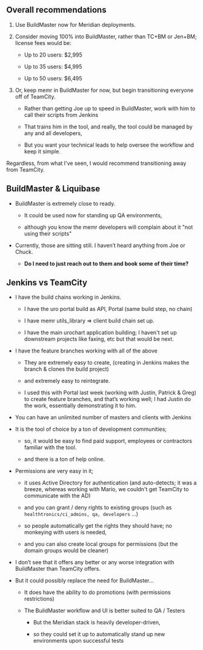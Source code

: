 ## Overall recommendations

1. Use BuildMaster now for Meridian deployments.

2. Consider moving 100% into BuildMaster, rather than TC+BM or Jen+BM; license fees would be:

	- Up to 20 users: $2,995

	- Up to 35 users:	$4,995
	
	- Up to 50 users: $6,495
	
3. Or, keep memr in BuildMaster for now, but begin transitioning everyone off of TeamCity.

	- Rather than getting Joe up to speed in BuildMaster, work with him to call their scripts from Jenkins
	
	- That trains him in the tool, and really, the tool could be managed by any and all developers,
	
	- But you want your technical leads to help oversee the workflow and keep it simple.
	

Regardless, from what I've seen, I would recommend transitioning away from TeamCity.


## BuildMaster & Liquibase


+ BuildMaster is extremely close to ready. 

	- It could be used now for standing up QA environments,
	
	- although you know the memr developers will complain about it "not using their scripts"
	
+ Currently, those are sitting still. I haven’t heard anything from Joe or Chuck. 

	- **Do I need to just reach out to them and book some of their time?**
	

## Jenkins vs TeamCity

+ I have the build chains working in Jenkins.

	- I have the uro portal build as API, Portal (same build step, no chain)
	
	- I have memr utils_library => client build chain set up.
	
	- I have the main urochart application building; I haven't set up downstream projects like faxing, etc but that would be next.
	
+ I have the feature branches working with all of the above

	- They are extremely easy to create, (creating in Jenkins makes the branch & clones the build project)
	
	- and extremely easy to reintegrate.

	- I used this with Portal last week (working with Justin, Patrick & Greg) to create feature branches, and that’s working well; I had Justin do the work, essentially demonstrating it to him.

+ You can have an unlimited number of masters and clients with Jenkins

+ It is the tool of choice by a ton of development communities;

	- so, it would be easy to find paid support, employees or contractors familiar with the tool.
	
	- and there is a ton of help online.

+ Permissions are very easy in it; 

	- it uses Active Directory for authentication (and auto-detects; it was a breeze, whereas working with Mario, we couldn't get TeamCity to communicate with the AD)

	- and you can grant / deny rights to existing groups (such as `healthtronics/ci_admins, qa, developers` ...)
	
	- so people automatically get the rights they should have; no monkeying with users is needed,

	- and you can also create local groups for permissions (but the domain groups would be cleaner)

+ I don’t see that it offers any better or any worse integration with BuildMaster than TeamCity offers.

+ But it could possibly replace the need for BuildMaster…

	- It does have the ability to do promotions (with permissions restrictions)

	- The BuildMaster workflow and UI is better suited to QA / Testers

		+ But the Meridian stack is heavily developer-driven,

		+ so they could set it up to automatically stand up new environments upon successful tests
